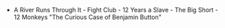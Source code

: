  - A River Runs Through It - Fight Club - 12 Years a Slave - The Big Short - 12 Monkeys 
"The Curious Case of Benjamin Button"
